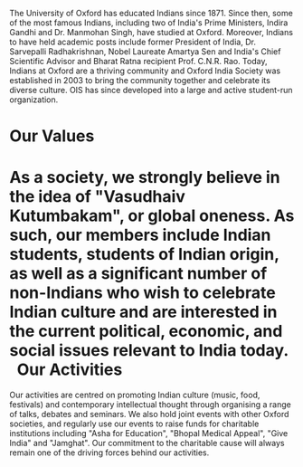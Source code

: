 

The University of Oxford has educated Indians since 1871. Since then, some of the most famous Indians, including two of India's Prime Ministers, Indira Gandhi and Dr. Manmohan Singh, have studied at Oxford. Moreover, Indians to have held academic posts include former President of India, Dr. Sarvepalli Radhakrishnan, Nobel Laureate Amartya Sen and India's Chief Scientific Advisor and Bharat Ratna recipient Prof. C.N.R. Rao. Today, Indians at Oxford are a thriving community and Oxford India Society was established in 2003 to bring the community together and celebrate its diverse culture. OIS has since developed into a large and active student-run organization.

Our Values
==========

As a society, we strongly believe in the idea of "Vasudhaiv Kutumbakam", or global oneness. As such, our members include Indian students, students of Indian origin, as well as a significant number of non-Indians who wish to celebrate Indian culture and are interested in the current political, economic, and social issues relevant to India today.
 
Our Activities
==============

Our activities are centred on promoting Indian culture (music, food, festivals) and contemporary intellectual thought through organising a range of talks, debates and seminars. We also hold joint events with other Oxford societies, and regularly use our events to raise funds for charitable institutions including "Asha for Education", "Bhopal Medical Appeal", "Give India" and "Jamghat". Our commitment to the charitable cause will always remain one of the driving forces behind our activities.
